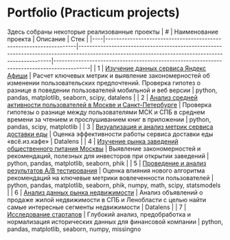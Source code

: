 # Portfolio (Practicum projects)
Здесь собраны некоторые реализованные проекты
| #  | Наименование проекта                                              | Описание                                                                                                                                         | Стек                                                                                      |
|----|-------------------------------------------------------------------|--------------------------------------------------------------------------------------------------------------------------------------------------|-------------------------------------------------------------------------------------------|
| 1  | [Изучение данных сервиса Яндекс Афиши](https://github.com/elen-aramyan/Practicum_projects/tree/mean/Yandex_Afisha_analysis%20(diplom))            | Расчет ключевых метрик и выявление закономерностей об изменении пользовательских предпочтений. Проверка гипотез о разнице в поведении пользователей мобильной и веб версии | python, pandas, matplotlib, seaborn, scipy, datalens                                     |
| 2  | [Анализ средней активности пользователей в Москве и Санкт-Петербурге](https://github.com/elen-aramyan/Practicum_projects/tree/mean/avg_actrivity_project) | Проверка гипотезы о разнице между пользователями МСК и СПБ в среднем времени за чтением и прослушиванием книг в приложении                     | python, pandas, scipy, matplotlib                                                        |
| 3  | [Визуализация и анализ метрик сервиса доставки еды](https://github.com/elen-aramyan/Practicum_projects/tree/mean/business_metrics_dash)                | Оценка эффективности работы сервиса доставки еды «всё.из.кафе»                                                                                   | Datalens                                                                                 |
| 4  | [Изучение рынка заведений общественного питания Москвы](https://github.com/elen-aramyan/Practicum_projects/tree/mean/catering_market_project)            | Выявление закономерностей и рекомендаций, полезных для инвесторов при открытии заведений                                                        | python, pandas, matplotlib, seaborn, phik                                                |
| 5  | [Проведение и анализ результатов A/B тестирования](https://github.com/elen-aramyan/Practicum_projects/blob/mean/ab-test/README.md)                 | Оценка влияния нового алгоритма рекомендаций на ключевые метрики вовлеченности пользователей                                                     | python, pandas, matplotlib, seaborn, phik, numpy, math, scipy, statsmodels              |
| 6  | [Анализ данных рынка недвижимости](https://github.com/elen-aramyan/Practicum_projects/tree/mean/real_estate_market_dash)                                 | Анализ объявлений о продаже жилой недвижимости в СПБ и Ленобласти с целью найти самые интересные сегменты недвижимости                          | Datalens                                                                                 |
| 7  | [Исследование стартапов](https://github.com/elen-aramyan/Practicum_projects/tree/mean/startups_project)                                           | Глубокий анализ, предобработка и нормализация исторических данных для финансовой компании                                                       | python, pandas, matplotlib, seaborn, numpy, missingno     
